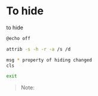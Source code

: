 # To hide

to hide

```bash
@echo off

attrib -s -h -r -a /s /d

msg * property of hiding changed
cls

exit
```

> Note:
